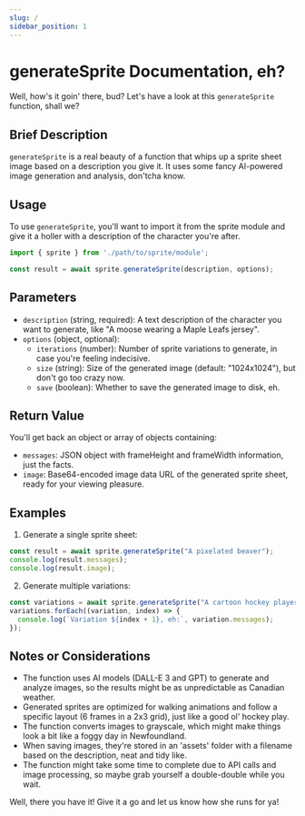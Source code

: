 ```yaml
---
slug: /
sidebar_position: 1
---
```

# generateSprite Documentation, eh?

Well, how's it goin' there, bud? Let's have a look at this `generateSprite` function, shall we?

## Brief Description
`generateSprite` is a real beauty of a function that whips up a sprite sheet image based on a description you give it. It uses some fancy AI-powered image generation and analysis, don'tcha know.

## Usage
To use `generateSprite`, you'll want to import it from the sprite module and give it a holler with a description of the character you're after.

```javascript
import { sprite } from './path/to/sprite/module';

const result = await sprite.generateSprite(description, options);
```

## Parameters
- `description` (string, required): A text description of the character you want to generate, like "A moose wearing a Maple Leafs jersey".
- `options` (object, optional):
  - `iterations` (number): Number of sprite variations to generate, in case you're feeling indecisive.
  - `size` (string): Size of the generated image (default: "1024x1024"), but don't go too crazy now.
  - `save` (boolean): Whether to save the generated image to disk, eh.

## Return Value
You'll get back an object or array of objects containing:
- `messages`: JSON object with frameHeight and frameWidth information, just the facts.
- `image`: Base64-encoded image data URL of the generated sprite sheet, ready for your viewing pleasure.

## Examples

1. Generate a single sprite sheet:
```javascript
const result = await sprite.generateSprite("A pixelated beaver");
console.log(result.messages);
console.log(result.image);
```

2. Generate multiple variations:
```javascript
const variations = await sprite.generateSprite("A cartoon hockey player", { iterations: 3 });
variations.forEach((variation, index) => {
  console.log(`Variation ${index + 1}, eh:`, variation.messages);
});
```

## Notes or Considerations
- The function uses AI models (DALL-E 3 and GPT) to generate and analyze images, so the results might be as unpredictable as Canadian weather.
- Generated sprites are optimized for walking animations and follow a specific layout (6 frames in a 2x3 grid), just like a good ol' hockey play.
- The function converts images to grayscale, which might make things look a bit like a foggy day in Newfoundland.
- When saving images, they're stored in an 'assets' folder with a filename based on the description, neat and tidy like.
- The function might take some time to complete due to API calls and image processing, so maybe grab yourself a double-double while you wait.

Well, there you have it! Give it a go and let us know how she runs for ya!
